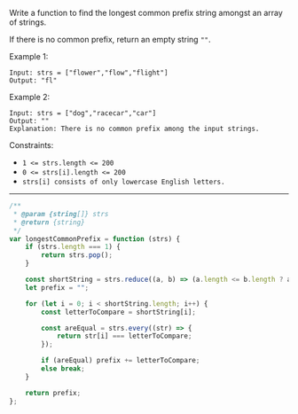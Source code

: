 Write a function to find the longest common prefix string amongst an array of strings.

If there is no common prefix, return an empty string `""`.

Example 1:

```
Input: strs = ["flower","flow","flight"]
Output: "fl"
```

Example 2:

```
Input: strs = ["dog","racecar","car"]
Output: ""
Explanation: There is no common prefix among the input strings.
```

Constraints:

-   `1 <= strs.length <= 200`
-   `0 <= strs[i].length <= 200`
-   `strs[i] consists of only lowercase English letters.`

---

```js
/**
 * @param {string[]} strs
 * @return {string}
 */
var longestCommonPrefix = function (strs) {
    if (strs.length === 1) {
        return strs.pop();
    }

    const shortString = strs.reduce((a, b) => (a.length <= b.length ? a : b));
    let prefix = "";

    for (let i = 0; i < shortString.length; i++) {
        const letterToCompare = shortString[i];

        const areEqual = strs.every((str) => {
            return str[i] === letterToCompare;
        });

        if (areEqual) prefix += letterToCompare;
        else break;
    }

    return prefix;
};
```
